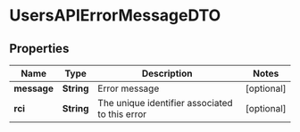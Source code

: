 

# UsersAPIErrorMessageDTO


## Properties

| Name | Type | Description | Notes |
|------------ | ------------- | ------------- | -------------|
|**message** | **String** | Error message |  [optional] |
|**rci** | **String** | The unique identifier associated to this error |  [optional] |



